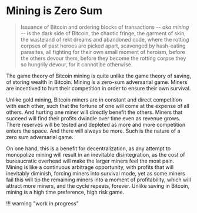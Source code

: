 # Mining is Zero Sum

> Issuance of Bitcoin and ordering blocks of transactions
> -- *aka mining* -- is the dark side of Bitcoin,
> the chaotic fringe, the garment of skin,
> the wasteland of rekt dreams and abandoned code,
> where the rotting corpses of past heroes are picked
> apart, scavenged by hash-eating parasites,
> all fighting for their own small moment of heroism,
> before the others devour them,
> before they become the rotting corpse they
> so hungrily devour,
> for it cannot be otherwise.

The game theory of Bitcoin mining is quite
 unlike the game theory of saving, of
 storing wealth in Bitcoin.
Mining is a zero-sum adversarial game.
Miners are incentived to hurt their competition
 in order to ensure their own survival.

Unlike gold mining, Bitcoin miners are in
 constant and direct competition with each
 other, such that the fortune of one will
 come at the expense of all others.
And hurting one miner will directly benefit
 the others.
Miners that succeed will find
 their profits dwindle over time even as revenue grows.
There reserves will be tested and depleted as more
 and more competition enters the space.
And there will always be more.
Such is the nature of a zero sum adversarial game.

On one hand, this is a benefit for decentralization,
 as any attempt to monopolize mining will result
 in an inevitable disintegration, as the cost
 of bureaucratic overhead will make the larger
 miners feel the most pain.
Mining is like a continuous arbitrage opportunity,
 with profits that will inevitably diminish,
 forcing miners into survival mode, yet as some
 miners fail this will tip the remaining miners
 into a moment of profitability, which will attract more
 miners, and the cycle repeats, forever.
Unlike saving in Bitcoin, mining is a high time
 preference, high risk game. 


!!! warning "work in progress"


